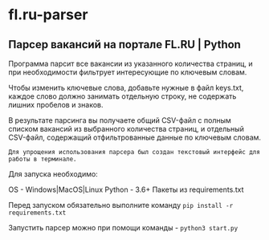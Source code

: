 # fl.ru-parser
## Парсер вакансий на портале FL.RU | Python 

Программа парсит все вакансии из указанного количества страниц, и при необходимости фильтрует интересующие по ключевым словам.

Чтобы изменить ключевые слова, добавьте нужные в файл keys.txt, каждое слово должно занимать отдельную строку, не содержать лишних пробелов и знаков.

В результате парсинга вы получаете общий CSV-файл c полным списком вакансий из выбранного количества страниц, и отдельный CSV-файл, содержащий отфильтрованные данные по ключевым словам.

`Для упрощения использования парсера был создан текстовый интерфейс для работы в терминале.`

Для запуска необходимо:

OS - Windows|MacOS|Linux
Python - 3.6+
Пакеты из requirements.txt

Перед запуском обязательно выполните команду  `pip install -r requirements.txt`

Запустить парсер можно при помощи команды - `python3 start.py`
